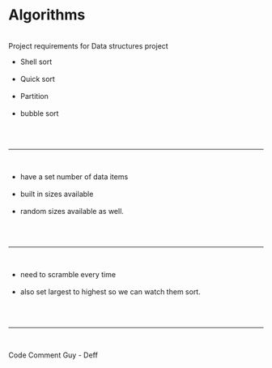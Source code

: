 # Algorithms
<br>
Project requirements for Data structures project<br>
<ul>
<li>Shell sort</li><br>
<li>Quick sort</li><br>
<li>Partition</li><br>
<li>bubble sort</li><br>
</ul>
<br><hr><br>
<ul>
<li>have a set number of data items</li><br>
<li>built in sizes available</li><br>
<li>random sizes available as well.</li><br>
</ul>
<br><hr><br>
<ul>
<li>need to scramble every time</li><br>
<li>also set largest to highest so we can watch them sort.</li><br>
</ul>
<br><hr><br>

Code Comment Guy - Deff
